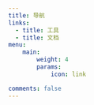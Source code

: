 ```yaml
---
title: 导航
links:
  - title: 工具
  - title: 文档
menu:
    main: 
        weight: 4
        params:
            icon: link

comments: false
---
```

